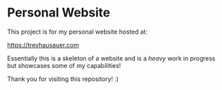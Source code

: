 # Personal Website
This project is for my personal website hosted at:

https://trevhausauer.com

Essentially this is a skeleton of a website and is a *heavy* work in progress but showcases some of my capabilities!

Thank you for visiting this repository! :)
